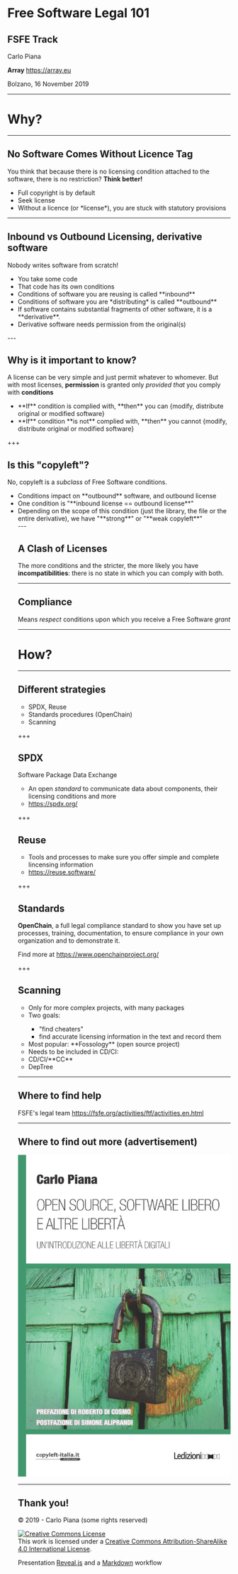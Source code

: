 # Free Software Legal 101

## FSFE Track

Carlo Piana

**Array**
  https://array.eu

Bolzano, 16 November 2019

---
# Why?

---
## No Software Comes Without Licence Tag

You think that because there is no licensing condition attached to the software, there is no restriction? **Think better!**

<ul>
<li class="fragment">Full copyright is by default</li>
<li class="fragment">Seek license</li>
<li class="fragment">Without a licence (or *license*), you are stuck with statutory provisions </li>
</ul>

---
## Inbound vs Outbound Licensing, derivative software

Nobody writes software from scratch!

<ul>
<li class="fragment">You take some code</li>
<li class="fragment">That code has its own conditions</li>
<li class="fragment">Conditions of software you are reusing is called **inbound** </li>
<li class="fragment">Conditions of software you are *distributing* is called **outbound**</li>
<li class="fragment">If software contains substantial fragments of other software, it is a **derivative**.</li>
<li class="fragment">Derivative software needs permission from the original(s)</li>
</ul>
---

## Why is it important to know?

A license can be very simple and just permit whatever to whomever. But with most licenses, **permission** is granted only *provided that* you comply with **conditions**

<ul>
<li class="fragment">**If** condition is complied with, **then** you can {modify, distribute original or modified software}</li>
<li class="fragment"> **If** condition **is not** complied with, **then** you cannot {modify, distribute original or modified software}</li>
</ul>

+++

## Is this "copyleft"?

No, copyleft is a *subclass* of  Free Software conditions.
<ul>
<li class="fragment">Conditions impact on **outbound** software, and outbound license</li>
<li class="fragment">One condition is "**inbound license == outbound license**"</li>
<li class="fragment">Depending on the scope of this condition (just the library, the file or the entire derivative), we have "**strong**" or "**weak copyleft**"
</li>
---

## A Clash of Licenses

The more conditions and the stricter, the more likely you have **incompatibilities**: there is no state in which you can comply with both.

---

## Compliance

Means *respect* conditions upon which you receive a Free Software *grant*

---

# How?

---

## Different strategies

<ul>
<li class="fragment">SPDX, Reuse </li>
<li class="fragment">Standards procedures (OpenChain)</li>
<li class="fragment">Scanning</li>
</ul>

+++

## SPDX

Software Package Data Exchange

* An open *standard* to communicate data about components, their licensing conditions and more
* <https://spdx.org/>

+++

## Reuse

* Tools and processes to make sure you offer simple and complete lincensing information
* <https://reuse.software/>


+++

## Standards

**OpenChain**, a full legal compliance standard to show you have set up processes, training, documentation, to ensure compliance in your own organization and to demonstrate it.

Find more at <https://www.openchainproject.org/>

+++

## Scanning

<ul>
<li class="fragment">Only for more complex projects, with many packages</li>
<li class="fragment">Two goals:</li>

  <ul class="fragment">
  <li> "find cheaters"</li>
  <li> find accurate licensing information in the text and record them</li>
  </ul>

<li class="fragment">Most popular: **Fossology** (open source project)</li>
<li class="fragment">Needs to be included in CD/CI:</li>
<li class="fragment">CD/CI/**CC**</li>
<li class="fragment">DepTree</li>
  </ul>

---

## Where to find help

FSFE's legal team <https://fsfe.org/activities/ftf/activities.en.html>


---

## Where to find out more (advertisement)

<img class="center-img" src="markdown/assets/book_piana.jpg" />


---

## Thank you!


<div class="bottom">
<p>© 2019 - Carlo Piana (some rights reserved) </p>
<p><a rel="license" href="http://creativecommons.org/licenses/by-sa/4.0/"><img alt="Creative Commons License" style="border-width:0" src="https://i.creativecommons.org/l/by-sa/4.0/88x31.png" /></a><br />This work is licensed under a <a rel="license" href="http://creativecommons.org/licenses/by-sa/4.0/">Creative Commons Attribution-ShareAlike 4.0 International License</a>.
</p>

Presentation [Reveal.js][81aa3153] and a [Markdown](https://daringfireball.net/projects/markdown/syntax) workflow

</div>

  [81aa3153]: https://revealjs.com/ "Reveal"
